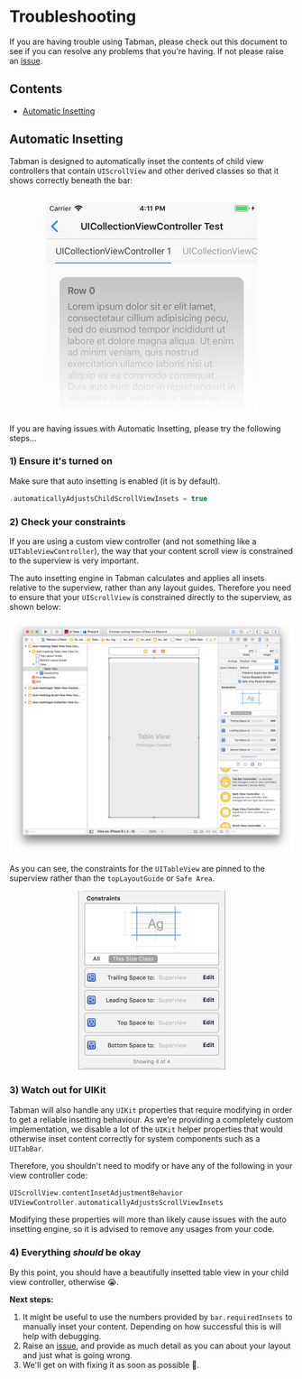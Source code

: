 # Troubleshooting

If you are having trouble using Tabman, please check out this document to see if you can resolve any problems that you're having. If not please raise an [issue](https://github.com/uias/Tabman/issues/new).

## Contents
- [Automatic Insetting](#automatic-insetting)

## Automatic Insetting
Tabman is designed to automatically inset the contents of child view controllers that contain `UIScrollView` and other derived classes so that it shows correctly beneath the bar: 

<p align="center">
    </br>
    <img src="Resources/autoinsetting.png" width="375" alt="Auto Insetting"/>
    </br>
</p>

If you are having issues with Automatic Insetting, please try the following steps...

### 1) Ensure it's turned on
Make sure that auto insetting is enabled (it is by default).
```swift
.automaticallyAdjustsChildScrollViewInsets = true
```

### 2) Check your constraints
If you are using a custom view controller (and not something like a `UITableViewController`), the way that your content scroll view is constrained to the superview is very important. 

The auto insetting engine in Tabman calculates and applies all insets relative to the superview, rather than any layout guides. Therefore you need to ensure that your `UIScrollView` is constrained directly to the superview, as shown below:

<p align="center">
    <img src="Resources/autoinsetting_constraints.png" width="890" alt="Auto Insetting"/>
</p>

As you can see, the constraints for the `UITableView` are pinned to the superview rather than the `topLayoutGuide` or `Safe Area`.

<p align="center">
    <img src="Resources/autoinsetting_constraints_detail.png" width="262" alt="Auto Insetting Constraints"/>
</p>

### 3) Watch out for UIKit
Tabman will also handle any `UIKit` properties that require modifying in order to get a reliable insetting behaviour. As we're providing a completely custom implementation, we disable a lot of the `UIKit` helper properties that would otherwise inset content correctly for system components such as a `UITabBar`. 

Therefore, you shouldn't need to modify or have any of the following in your view controller code:
```swift
UIScrollView.contentInsetAdjustmentBehavior
UIViewController.automaticallyAdjustsScrollViewInsets
```

Modifying these properties will more than likely cause issues with the auto insetting engine, so it is advised to remove any usages from your code.

### 4) Everything *should* be okay
By this point, you should have a beautifully insetted table view in your child view controller, otherwise 😭.

**Next steps:**
1. It might be useful to use the numbers provided by `bar.requiredInsets` to manually inset your content. Depending on how successful this is will help with debugging.
2. Raise an [issue](https://github.com/uias/Tabman/issues/new), and provide as much detail as you can about your layout and just what is going wrong.
3. We'll get on with fixing it as soon as possible 🤞.